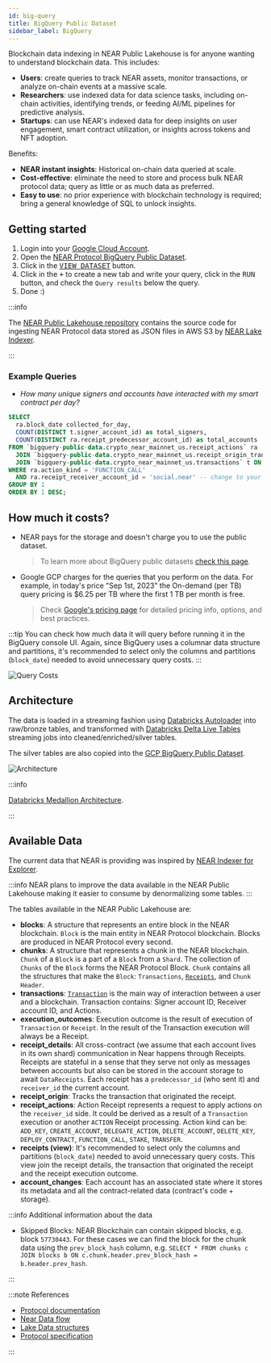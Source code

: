 ```yaml
---
id: big-query
title: BigQuery Public Dataset
sidebar_label: BigQuery
---
```


Blockchain data indexing in NEAR Public Lakehouse is for anyone wanting to understand blockchain data. This includes:

- **Users**: create queries to track NEAR assets, monitor transactions, or analyze on-chain events at a massive scale.
- **Researchers**: use indexed data for data science tasks, including on-chain activities, identifying trends, or feeding AI/ML pipelines for predictive analysis.
- **Startups**: can use NEAR's indexed data for deep insights on user engagement, smart contract utilization, or insights across tokens and NFT adoption.

Benefits:

- **NEAR instant insights**: Historical on-chain data queried at scale.
- **Cost-effective**: eliminate the need to store and process bulk NEAR protocol data; query as little or as much data as preferred.
- **Easy to use**: no prior experience with blockchain technology is required; bring a general knowledge of SQL to unlock insights.

## Getting started

1. Login into your [Google Cloud Account](https://console.cloud.google.com/).
2. Open the [NEAR Protocol BigQuery Public Dataset](https://console.cloud.google.com/marketplace/product/bigquery-public-data/crypto-near-mainnet).
3. Click in the <kbd>[VIEW DATASET](https://console.cloud.google.com/bigquery?p=bigquery-public-data&d=crypto_near_mainnet_us&page=dataset)</kbd> button.
4. Click in the <kbd>+</kbd> to create a new tab and write your query, click in the <kbd>RUN</kbd> button, and check the `Query results` below the query.
5. Done :)

:::info

The [NEAR Public Lakehouse repository](https://github.com/near/near-public-lakehouse) contains the source code for ingesting NEAR Protocol data stored as JSON files in AWS S3 by [NEAR Lake Indexer](https://github.com/near/near-lake-indexer).

:::

### Example Queries

- _How many unique signers and accounts have interacted with my smart contract per day?_

```sql
SELECT
  ra.block_date collected_for_day,
  COUNT(DISTINCT t.signer_account_id) as total_signers,
  COUNT(DISTINCT ra.receipt_predecessor_account_id) as total_accounts
FROM `bigquery-public-data.crypto_near_mainnet_us.receipt_actions` ra
  JOIN `bigquery-public-data.crypto_near_mainnet_us.receipt_origin_transaction` ro ON ro.receipt_id = ra.receipt_id
  JOIN `bigquery-public-data.crypto_near_mainnet_us.transactions` t ON ro.originated_from_transaction_hash = t.transaction_hash
WHERE ra.action_kind = 'FUNCTION_CALL'
  AND ra.receipt_receiver_account_id = 'social.near' -- change to your contract
GROUP BY 1
ORDER BY 1 DESC;
```

## How much it costs?

- NEAR pays for the storage and doesn't charge you to use the public dataset.
  > To learn more about BigQuery public datasets [check this page](https://cloud.google.com/bigquery/public-data).
- Google GCP charges for the queries that you perform on the data. For example, in today's price "Sep 1st, 2023" the On-demand (per TB) query pricing is $6.25 per TB where the first 1 TB per month is free.
  > Check [Google's pricing page](https://cloud.google.com/bigquery/pricing#analysis_pricing_models) for detailed pricing info, options, and best practices.

:::tip
You can check how much data it will query before running it in the BigQuery console UI. Again, since BigQuery uses a columnar data structure and partitions, it's recommended to select only the columns and partitions (`block_date`) needed to avoid unnecessary query costs.
:::

![Query Costs](/docs/BQ_Query_Cost.png "BQ Query Costs")

## Architecture

The data is loaded in a streaming fashion using [Databricks Autoloader](https://docs.gcp.databricks.com/ingestion/auto-loader/index.html) into raw/bronze tables, and transformed with [Databricks Delta Live Tables](https://www.databricks.com/product/delta-live-tables) streaming jobs into cleaned/enriched/silver tables.

The silver tables are also copied into the [GCP BigQuery Public Dataset](https://cloud.google.com/bigquery/public-data).

![Architecture](/docs/Architecture.png "Architecture")

:::info

[Databricks Medallion Architecture](https://www.databricks.com/glossary/medallion-architecture).

:::

## Available Data

The current data that NEAR is providing was inspired by [NEAR Indexer for Explorer](https://github.com/near/near-indexer-for-explorer/).

:::info
NEAR plans to improve the data available in the NEAR Public Lakehouse making it easier to consume by denormalizing some tables.
:::

The tables available in the NEAR Public Lakehouse are:

- **blocks**: A structure that represents an entire block in the NEAR blockchain. `Block` is the main entity in NEAR Protocol blockchain. Blocks are produced in NEAR Protocol every second.
- **chunks**: A structure that represents a chunk in the NEAR blockchain. `Chunk` of a `Block` is a part of a `Block` from a `Shard`. The collection of `Chunks` of the `Block` forms the NEAR Protocol Block. `Chunk` contains all the structures that make the `Block`: `Transactions`, [`Receipts`](https://nomicon.io/RuntimeSpec/Receipts), and `Chunk Header`.
- **transactions**: [`Transaction`](./lake-data-structures/transaction.mdx#definition) is the main way of interaction between a user and a blockchain. Transaction contains: Signer account ID, Receiver account ID, and Actions.
- **execution_outcomes**: Execution outcome is the result of execution of `Transaction` or `Receipt`. In the result of the Transaction execution will always be a Receipt.
- **receipt_details**: All cross-contract (we assume that each account lives in its own shard) communication in Near happens through Receipts. Receipts are stateful in a sense that they serve not only as messages between accounts but also can be stored in the account storage to await `DataReceipts`. Each receipt has a `predecessor_id` (who sent it) and `receiver_id` the current account.
- **receipt_origin**: Tracks the transaction that originated the receipt.
- **receipt_actions**: Action Receipt represents a request to apply actions on the `receiver_id` side. It could be derived as a result of a `Transaction` execution or another `ACTION` Receipt processing. Action kind can be: `ADD_KEY`, `CREATE_ACCOUNT`, `DELEGATE_ACTION`, `DELETE_ACCOUNT`, `DELETE_KEY`, `DEPLOY_CONTRACT`, `FUNCTION_CALL`, `STAKE`, `TRANSFER`.
- **receipts (view)**: It's recommended to select only the columns and partitions (`block_date`) needed to avoid unnecessary query costs. This view join the receipt details, the transaction that originated the receipt and the receipt execution outcome.
- **account_changes**: Each account has an associated state where it stores its metadata and all the contract-related data (contract's code + storage).

:::info Additional information about the data

- Skipped Blocks: NEAR Blockchain can contain skipped blocks, e.g. block `57730443`. For these cases we can find the block for the chunk data using the `prev_block_hash` column, e.g. `SELECT * FROM chunks c JOIN blocks b ON c.chunk.header.prev_block_hash = b.header.prev_hash`.

:::

:::note References

- [Protocol documentation](../protocol/basics.md)
- [Near Data flow](../protocol/data-flow/near-data-flow.md)
- [Lake Data structures](./lake-data-structures/toc.mdx)
- [Protocol specification](https://nomicon.io/)

:::
